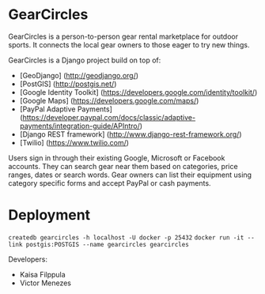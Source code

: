 # GearCircles

GearCircles is a person-to-person gear rental marketplace for outdoor sports. It
connects the local gear owners to those eager to try new things. 

GearCircles is a Django project build on top of:
* [GeoDjango] (http://geodjango.org/)
* [PostGIS] (http://postgis.net/)
* [Google Identity Toolkit] (https://developers.google.com/identity/toolkit/)
* [Google Maps] (https://developers.google.com/maps/)
* [PayPal Adaptive Payments] (https://developer.paypal.com/docs/classic/adaptive-payments/integration-guide/APIntro/)
* [Django REST framework] (http://www.django-rest-framework.org/)
* [Twilio] (https://www.twilio.com/)

Users sign in through their existing Google, Microsoft or Facebook accounts. They
can search gear near them based on categories, price ranges, dates or search words.
Gear owners can list their equipment using category specific forms and accept
PayPal or cash payments.

Deployment
===========

`createdb gearcircles -h localhost -U docker -p 25432`
`docker run -it --link postgis:POSTGIS --name gearcircles gearcircles`

Developers:
* Kaisa Filppula
* Victor Menezes
